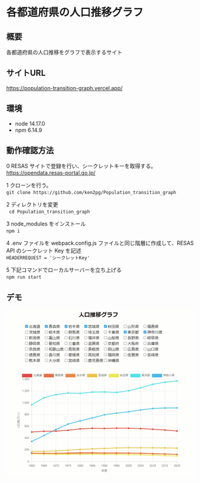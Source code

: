 # 各都道府県の人口推移グラフ

## 概要
各都道府県の人口推移をグラフで表示するサイト

## サイトURL
https://population-transition-graph.vercel.app/

## 環境
- node 14.17.0
- npm 6.14.9

## 動作確認方法

0 RESAS サイトで登録を行い、シークレットキーを取得する。<br/>
https://opendata.resas-portal.go.jp/

1 クローンを行う。<br/>
`git clone https://github.com/ken2pg/Population_transition_graph`

2 ディレクトリを変更<br/>
` cd Population_transition_graph`

3 node_modules をインストール<br/>
`npm i`

4 .env ファイルを webpack.config.js ファイルと同じ階層に作成して、RESAS API のシークレット Key を記述<br/>
`HEADERREQUEST = 'シークレットKey'`

5 下記コマンドでローカルサーバーを立ち上げる<br/>
`npm run start`



## デモ
<img src=".\static\Videotogif.gif">